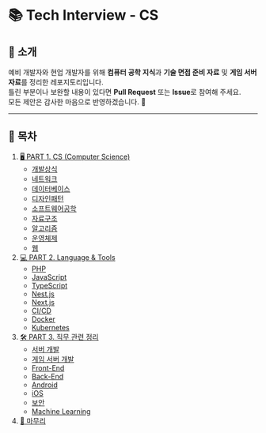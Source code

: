# 📚 Tech Interview - CS

## 📖 소개

예비 개발자와 현업 개발자를 위해 **컴퓨터 공학 지식**과 **기술 면접 준비 자료** 및 **게임 서버 자료**를 정리한 레포지토리입니다.  
틀린 부분이나 보완할 내용이 있다면 **Pull Request** 또는 **Issue**로 참여해 주세요.  
모든 제안은 감사한 마음으로 반영하겠습니다. 🙌

---

## 📂 목차

1. [🖥️ PART 1. CS (Computer Science)](#️-part-1-cs-computer-science)
   - [개발상식](#개발상식)
   - [네트워크](#네트워크)
   - [데이터베이스](#데이터베이스)
   - [디자인패턴](#디자인패턴)
   - [소프트웨어공학](#소프트웨어공학)
   - [자료구조](#자료구조)
   - [알고리즘](#알고리즘)
   - [운영체제](#운영체제)
   - [웹](#웹)
2. [💻 PART 2. Language & Tools](#-part-2-language--tools)
   - [PHP](#php)
   - [JavaScript](#javascript)
   - [TypeScript](#typescript)
   - [Nest.js](#nestjs)
   - [Next.js](#nextjs)
   - [CI/CD](#cicd)
   - [Docker](#docker)
   - [Kubernetes](#kubernetes)
3. [🛠️ PART 3. 직무 관련 정리](#️-part-3-직무-관련-정리)
   - [서버 개발](#서버-개발)
   - [게임 서버 개발](#게임-서버-개발)
   - [Front-End](#front-end)
   - [Back-End](#back-end)
   - [Android](#android)
   - [iOS](#ios)
   - [보안](#보안)
   - [Machine Learning](#machine-learning)
4. [📝 마무리](#-마무리)
